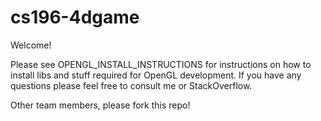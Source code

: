 # cs196-4dgame
Welcome!

Please see OPENGL_INSTALL_INSTRUCTIONS for instructions on how to install libs
and stuff required for OpenGL development.
If you have any questions please feel free to consult me or StackOverflow.

Other team members, please fork this repo!

